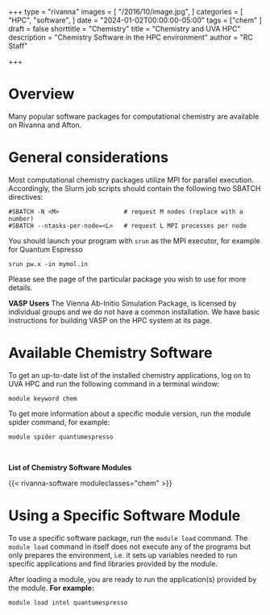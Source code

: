 +++
type = "rivanna"
images = [
  "/2016/10/image.jpg",
]
categories = [
  "HPC",
  "software",
]
date = "2024-01-02T00:00:00-05:00"
tags = ["chem"
]
draft = false
shorttitle = "Chemistry"
title = "Chemistry and UVA HPC"
description = "Chemistry Software in the HPC environment"
author = "RC Staff"

+++
# Overview
Many popular software packages for computational chemistry are available on Rivanna and Afton.

# General considerations
Most computational chemistry packages utilize MPI for parallel execution.  Accordingly, the Slurm job scripts should contain the following two SBATCH directives:
```
#SBATCH -N <M>                  # request M nodes (replace with a number)
#SBATCH --ntasks-per-node=<L>   # request L MPI processes per node
```
You should launch your program with `srun` as the MPI executor, for example for Quantum Espresso
```
srun pw.x -in mymol.in
```
Please see the page of the particular package you wish to use for more details.

**VASP Users**
The Vienna Ab-Initio Simulation Package, is licensed by individual groups and we do not have a common installation.  We have basic instructions for building VASP on the HPC system at its page.


# Available Chemistry Software

To get an up-to-date list of the installed chemistry applications, log on to UVA HPC and run the following command in a terminal window:
```
module keyword chem
```

To get more information about a specific module version, run the module spider command, for example:
```
module spider quantumespresso
```

<br>

**List of Chemistry Software Modules**

{{< rivanna-software moduleclasses="chem" >}}

# Using a Specific Software Module

To use a specific software package, run the `module load` command. The `module load` command in itself does not execute any of the programs but only prepares the environment, i.e. it sets up variables needed to run specific applications and find libraries provided by the module.

After loading a module, you are ready to run the application(s) provided by the module. **For example:**
```
module load intel quantumespresso
```
